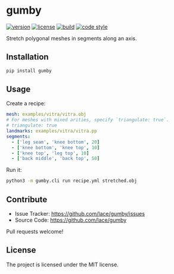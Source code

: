 gumby
=====

[![version](https://img.shields.io/pypi/v/gumby?style=flat-square)][pypi]
[![license](https://img.shields.io/pypi/l/gumby?style=flat-square)][pypi]
[![build](https://img.shields.io/circleci/project/github/lace/gumby/master?style=flat-square)][build]
[![code style](https://img.shields.io/badge/code%20style-black-black?style=flat-square)][black]

Stretch polygonal meshes in segments along an axis.

[pypi]: https://pypi.org/project/gumby/
[black]: https://black.readthedocs.io/en/stable/
[build]: https://circleci.com/gh/lace/gumby/tree/master


Installation
------------

```sh
pip install gumby
```

Usage
-----

Create a recipe:

```yml
mesh: examples/vitra/vitra.obj
# For meshes with mixed arities, specify `triangulate: true`.
# triangulate: true
landmarks: examples/vitra/vitra.pp
segments:
  - ['leg seam', 'knee bottom', 20]
  - ['knee bottom', 'knee top', 10]
  - ['knee top', 'leg top', 10]
  - ['back middle', 'back top', 50]
```

Run it:

```sh
python3 -m gumby.cli run recipe.yml stretched.obj
```

Contribute
----------

- Issue Tracker: https://github.com/lace/gumby/issues
- Source Code: https://github.com/lace/gumby

Pull requests welcome!


License
-------

The project is licensed under the MIT license.
